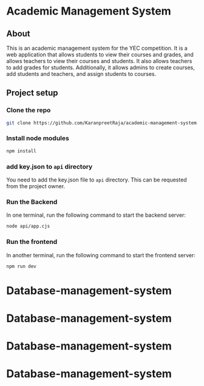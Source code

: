 # Academic Management System

## About

This is an academic management system for the YEC competition. It is a web application that allows students to view their courses and grades, and allows teachers to view their courses and students. It also allows teachers to add grades for students. Additionally, it allows admins to create courses, add students and teachers, and assign students to courses.

## Project setup

### Clone the repo

```bash
git clone https://github.com/KaranpreetRaja/academic-management-system.git
```

### Install node modules

```bash
npm install
```

### add key.json to `api` directory

You need to add the key.json file to `api` directory. This can be requested from the project owner.

### Run the Backend

In one terminal, run the following command to start the backend server:

```bash
node api/app.cjs
```

### Run the frontend

In another terminal, run the following command to start the frontend server:

```bash
npm run dev
```
# Database-management-system
# Database-management-system
# Database-management-system
# Database-management-system
